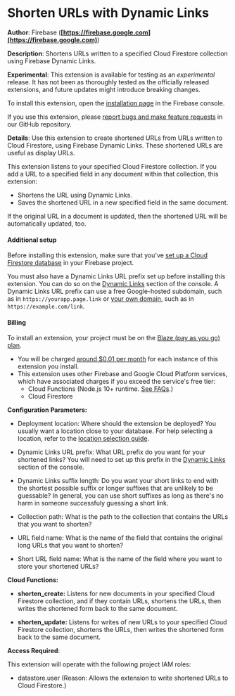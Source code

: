 # Shorten URLs with Dynamic Links

**Author**: Firebase (**[https://firebase.google.com](https://firebase.google.com)**)

**Description**: Shortens URLs written to a specified Cloud Firestore collection using Firebase Dynamic Links.

**Experimental**: This extension is available for testing as an _experimental_ release. It has not been as thoroughly tested as the officially released extensions, and future updates might introduce breaking changes.

To install this extension, open the [installation page](https://console.firebase.google.com/project/_/extensions/install?sourceName=projects/firebasemods/sources/b085f422-e03a-4f89-9868-e8b692c72cb3) in the Firebase console.

If you use this extension, please [report bugs and make feature requests](https://github.com/firebase/experimental-extensions/issues/new/choose) in our GitHub repository.

**Details**: Use this extension to create shortened URLs from URLs written to Cloud
Firestore, using Firebase Dynamic Links. These shortened URLs are useful as
display URLs.

This extension listens to your specified Cloud Firestore collection. If you
add a URL to a specified field in any document within that collection, this
extension:

- Shortens the URL using Dynamic Links.
- Saves the shortened URL in a new specified field in the same document.

If the original URL in a document is updated, then the shortened URL will be
automatically updated, too.

#### Additional setup

Before installing this extension, make sure that you've
[set up a Cloud Firestore database](https://firebase.google.com/docs/firestore/quickstart)
in your Firebase project.

You must also have a Dynamic Links URL prefix set up before installing this
extension. You can do so on the [Dynamic Links][dyn-links] section of the
console. A Dynamic Links URL prefix can use a free Google-hosted subdomain,
such as in `https://yourapp.page.link` or [your own domain][custom-domain],
such as in `https://example.com/link`.

[dyn-links]: https://console.firebase.google.com/project/${param:PROJECT_ID}/durablelinks
[custom-domain]: https://firebase.google.com/docs/dynamic-links/custom-domains

#### Billing

To install an extension, your project must be on the
[Blaze (pay as you go) plan][blaze-pricing].

-   You will be charged [around $0.01 per month][pricing-examples] for each
    instance of this extension you install.
-   This extension uses other Firebase and Google Cloud Platform services,
    which have associated charges if you exceed the service's free tier:
    -   Cloud Functions (Node.js 10+ runtime. [See FAQs][faq].)
    -   Cloud Firestore

[blaze-pricing]: https://firebase.google.com/pricing
[pricing-examples]: https://cloud.google.com/functions/pricing#pricing_examples
[faq]: https://firebase.google.com/support/faq#expandable-24




**Configuration Parameters:**

* Deployment location: Where should the extension be deployed? You usually want a location close to your database. For help selecting a location, refer to the [location selection guide](https://firebase.google.com/docs/functions/locations).

* Dynamic Links URL prefix: What URL prefix do you want for your shortened links? You will need to set up this prefix in the [Dynamic Links](https://console.firebase.google.com/project/${PROJECT_ID}/durablelinks) section of the console.


* Dynamic Links suffix length: Do you want your short links to end with the shortest possible suffix or longer suffixes that are unlikely to be guessable? In general, you can use short suffixes as long as there's no harm in someone successfuly guessing a short link.


* Collection path: What is the path to the collection that contains the URLs that you want to shorten?


* URL field name: What is the name of the field that contains the original long URLs that you want to shorten?


* Short URL field name: What is the name of the field where you want to store your shortened URLs?




**Cloud Functions:**

* **shorten_create:** Listens for new documents in your specified Cloud Firestore collection, and if they contain URLs, shortens the URLs, then writes the shortened form back to the same document.

* **shorten_update:** Listens for writes of new URLs to your specified Cloud Firestore collection, shortens the URLs, then writes the shortened form back to the same document.



**Access Required**:



This extension will operate with the following project IAM roles:

* datastore.user (Reason: Allows the extension to write shortened URLs to Cloud Firestore.)
